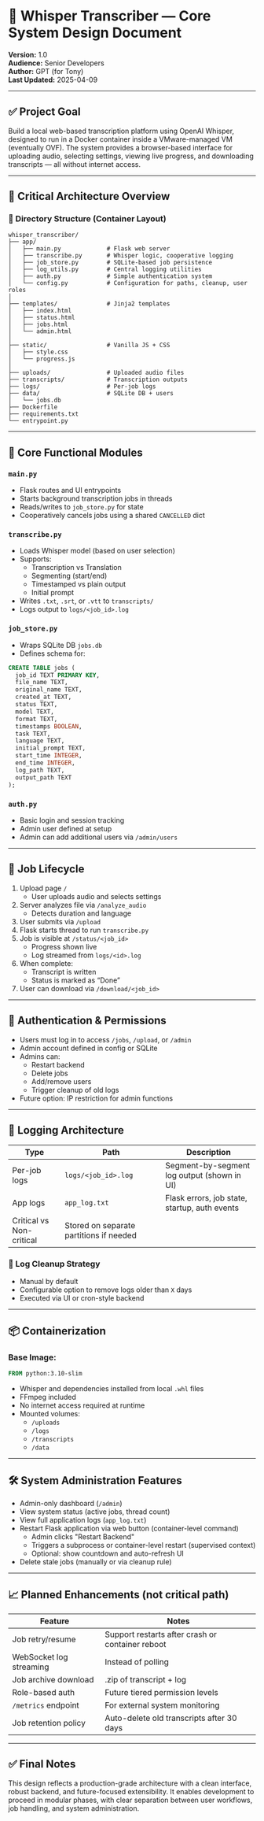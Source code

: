 # 🧠 Whisper Transcriber — Core System Design Document

**Version:** 1.0  
**Audience:** Senior Developers  
**Author:** GPT (for Tony)  
**Last Updated:** 2025-04-09

---

## ✅ Project Goal

Build a local web-based transcription platform using OpenAI Whisper, designed to run in a Docker container inside a VMware-managed VM (eventually OVF). The system provides a browser-based interface for uploading audio, selecting settings, viewing live progress, and downloading transcripts — all without internet access.

---

## 🔧 Critical Architecture Overview

### 📁 Directory Structure (Container Layout)

```
whisper_transcriber/
├── app/
│   ├── main.py             # Flask web server
│   ├── transcribe.py       # Whisper logic, cooperative logging
│   ├── job_store.py        # SQLite-based job persistence
│   ├── log_utils.py        # Central logging utilities
│   ├── auth.py             # Simple authentication system
│   └── config.py           # Configuration for paths, cleanup, user roles
│
├── templates/              # Jinja2 templates
│   ├── index.html
│   ├── status.html
│   ├── jobs.html
│   └── admin.html
│
├── static/                 # Vanilla JS + CSS
│   ├── style.css
│   └── progress.js
│
├── uploads/                # Uploaded audio files
├── transcripts/            # Transcription outputs
├── logs/                   # Per-job logs
├── data/                   # SQLite DB + users
│   └── jobs.db
├── Dockerfile
├── requirements.txt
└── entrypoint.py
```

---

## 🧱 Core Functional Modules

### `main.py`
- Flask routes and UI entrypoints
- Starts background transcription jobs in threads
- Reads/writes to `job_store.py` for state
- Cooperatively cancels jobs using a shared `CANCELLED` dict

### `transcribe.py`
- Loads Whisper model (based on user selection)
- Supports:
  - Transcription vs Translation
  - Segmenting (start/end)
  - Timestamped vs plain output
  - Initial prompt
- Writes `.txt`, `.srt`, or `.vtt` to `transcripts/`
- Logs output to `logs/<job_id>.log`

### `job_store.py`
- Wraps SQLite DB `jobs.db`
- Defines schema for:

```sql
CREATE TABLE jobs (
  job_id TEXT PRIMARY KEY,
  file_name TEXT,
  original_name TEXT,
  created_at TEXT,
  status TEXT,
  model TEXT,
  format TEXT,
  timestamps BOOLEAN,
  task TEXT,
  language TEXT,
  initial_prompt TEXT,
  start_time INTEGER,
  end_time INTEGER,
  log_path TEXT,
  output_path TEXT
);
```

### `auth.py`
- Basic login and session tracking
- Admin user defined at setup
- Admin can add additional users via `/admin/users`

---

## 🧭 Job Lifecycle

1. Upload page `/`
   - User uploads audio and selects settings
2. Server analyzes file via `/analyze_audio`
   - Detects duration and language
3. User submits via `/upload`
4. Flask starts thread to run `transcribe.py`
5. Job is visible at `/status/<job_id>`
   - Progress shown live
   - Log streamed from `logs/<id>.log`
6. When complete:
   - Transcript is written
   - Status is marked as “Done”
7. User can download via `/download/<job_id>`

---

## 🔐 Authentication & Permissions

- Users must log in to access `/jobs`, `/upload`, or `/admin`
- Admin account defined in config or SQLite
- Admins can:
  - Restart backend
  - Delete jobs
  - Add/remove users
  - Trigger cleanup of old logs
- Future option: IP restriction for admin functions

---

## 📝 Logging Architecture

| Type | Path | Description |
|------|------|-------------|
| Per-job logs | `logs/<job_id>.log` | Segment-by-segment log output (shown in UI) |
| App logs     | `app_log.txt`       | Flask errors, job state, startup, auth events |
| Critical vs Non-critical | Stored on separate partitions if needed |

### 🧹 Log Cleanup Strategy
- Manual by default
- Configurable option to remove logs older than `X` days
- Executed via UI or cron-style backend

---

## 📦 Containerization

### Base Image:
```dockerfile
FROM python:3.10-slim
```

- Whisper and dependencies installed from local `.whl` files
- FFmpeg included
- No internet access required at runtime
- Mounted volumes:
  - `/uploads`
  - `/logs`
  - `/transcripts`
  - `/data`

---

## 🛠️ System Administration Features

- Admin-only dashboard (`/admin`)
- View system status (active jobs, thread count)
- View full application logs (`app_log.txt`)
- Restart Flask application via web button (container-level command)
  - Admin clicks "Restart Backend"
  - Triggers a subprocess or container-level restart (supervised context)
  - Optional: show countdown and auto-refresh UI
- Delete stale jobs (manually or via cleanup rule)

---

## 📈 Planned Enhancements (not critical path)

| Feature | Notes |
|---------|-------|
| Job retry/resume | Support restarts after crash or container reboot |
| WebSocket log streaming | Instead of polling |
| Job archive download | .zip of transcript + log |
| Role-based auth | Future tiered permission levels |
| `/metrics` endpoint | For external system monitoring |
| Job retention policy | Auto-delete old transcripts after 30 days |

---

## ✅ Final Notes

This design reflects a production-grade architecture with a clean interface, robust backend, and future-focused extensibility. It enables development to proceed in modular phases, with clear separation between user workflows, job handling, and system administration.

